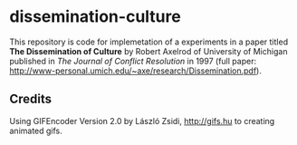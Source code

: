# dissemination-culture

This repository is code for implemetation of a experiments in a paper titled **The Dissemination of Culture** by Robert Axelrod of University of Michigan published in *The Journal of Conflict Resolution* in 1997 (full paper: http://www-personal.umich.edu/~axe/research/Dissemination.pdf).

## Credits
Using GIFEncoder Version 2.0 by László Zsidi, http://gifs.hu to creating animated gifs.
